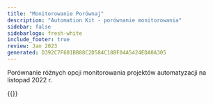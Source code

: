 ```yaml
---
title: "Monitorowanie Porównaj"
description: "Automation Kit - porównanie monitorowania"
sidebar: false
sidebarlogo: fresh-white
include_footer: true
review: Jan 2023
generated: D392C7F601BB88C2D584C18BF04A5424EDA0A305
---
```


Porównanie różnych opcji monitorowania projektów automatyzacji na listopad 2022 r.

{{<questions name="/content/pl/monitoring.json" showNavigationButtons="false" locale="pl">}}
